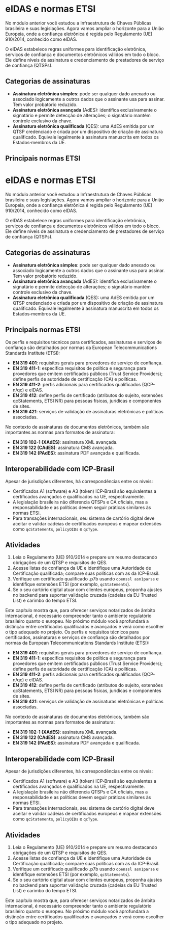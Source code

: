 # eIDAS e normas ETSI

No módulo anterior você estudou a Infraestrutura de Chaves Públicas brasileira e suas legislações. Agora vamos ampliar o horizonte para a União Europeia, onde a confiança eletrônica é regida pelo Regulamento (UE) 910/2014, conhecido como eIDAS.

O eIDAS estabelece regras uniformes para identificação eletrônica, serviços de confiança e documentos eletrônicos válidos em todo o bloco. Ele define níveis de assinatura e credenciamento de prestadores de serviço de confiança (QTSPs).

## Categorias de assinaturas

- **Assinatura eletrônica simples**: pode ser qualquer dado anexado ou associado logicamente a outros dados que o assinante usa para assinar. Tem valor probatório reduzido.
- **Assinatura eletrônica avançada** (AdES): identifica exclusivamente o signatário e permite detecção de alterações; o signatário mantém controle exclusivo da chave.
- **Assinatura eletrônica qualificada** (QES): uma AdES emitida por um QTSP credenciado e criada por um dispositivo de criação de assinatura qualificado. Equivale legalmente à assinatura manuscrita em todos os Estados‑membros da UE.

## Principais normas ETSI
# eIDAS e normas ETSI

No módulo anterior você estudou a Infraestrutura de Chaves Públicas brasileira e suas legislações. Agora vamos ampliar o horizonte para a União Europeia, onde a confiança eletrônica é regida pelo Regulamento (UE) 910/2014, conhecido como eIDAS.

O eIDAS estabelece regras uniformes para identificação eletrônica, serviços de confiança e documentos eletrônicos válidos em todo o bloco. Ele define níveis de assinatura e credenciamento de prestadores de serviço de confiança (QTSPs).

## Categorias de assinaturas

- **Assinatura eletrônica simples**: pode ser qualquer dado anexado ou associado logicamente a outros dados que o assinante usa para assinar. Tem valor probatório reduzido.
- **Assinatura eletrônica avançada** (AdES): identifica exclusivamente o signatário e permite detecção de alterações; o signatário mantém controle exclusivo da chave.
- **Assinatura eletrônica qualificada** (QES): uma AdES emitida por um QTSP credenciado e criada por um dispositivo de criação de assinatura qualificado. Equivale legalmente à assinatura manuscrita em todos os Estados‑membros da UE.

## Principais normas ETSI

Os perfis e requisitos técnicos para certificados, assinaturas e serviços de confiança são detalhados por normas da European Telecommunications Standards Institute (ETSI):

- **EN 319 401**: requisitos gerais para provedores de serviço de confiança.
- **EN 319 411-1**: especifica requisitos de política e segurança para provedores que emitem certificados públicos (Trust Service Providers); define perfis de autoridade de certificação (CA) e políticas.
- **EN 319 411-2**: perfis adicionais para certificados qualificados (QCP-n/qc) e eIDAS.
- **EN 319 412**: define perfis de certificado (atributos do sujeito, extensões qcStatements, ETSI NR) para pessoas físicas, jurídicas e componentes de sites.
- **EN 319 421**: serviços de validação de assinaturas eletrônicas e políticas associadas.

No contexto de assinaturas de documentos eletrônicos, também são importantes as normas para formatos de assinatura:

- **EN 319 102-1 (XAdES)**: assinatura XML avançada.
- **EN 319 122 (CAdES)**: assinatura CMS avançada.
- **EN 319 142 (PAdES)**: assinatura PDF avançada e qualificada.

## Interoperabilidade com ICP‑Brasil

Apesar de jurisdições diferentes, há correspondências entre os níveis:

- Certificados A1 (software) e A3 (token) ICP‑Brasil são equivalentes a certificados avançados e qualificados na UE, respectivamente.
- A legislação brasileira não diferencia QTSPs e CA oficiais, mas a responsabilidade e as políticas devem seguir práticas similares às normas ETSI.
- Para transações internacionais, seu sistema de cartório digital deve aceitar e validar cadeias de certificados europeus e mapear extensões como `qcStatements`, `policyOIDs` e `qcType`.

## Atividades

1. Leia o Regulamento (UE) 910/2014 e prepare um resumo destacando obrigações de um QTSP e requisitos de QES.
2. Acesse listas de confiança da UE e identifique uma Autoridade de Certificação qualificada; compare suas políticas com as da ICP‑Brasil.
3. Verifique um certificado qualificado .p7b usando `openssl asn1parse` e identifique extensões ETSI (por exemplo, `qcStatements`).
4. Se o seu cartório digital atuar com clientes europeus, proponha ajustes no backend para suportar validação cruzada (cadeias da EU Trusted List) e carimbo do tempo ETSI.

Este capítulo mostra que, para oferecer serviços notarizados de âmbito internacional, é necessário compreender tanto o ambiente regulatório brasileiro quanto o europeu. No próximo módulo você aprofundará a distinção entre certificados qualificados e avançados e verá como escolher o tipo adequado no projeto.
Os perfis e requisitos técnicos para certificados, assinaturas e serviços de confiança são detalhados por normas da European Telecommunications Standards Institute (ETSI):

- **EN 319 401**: requisitos gerais para provedores de serviço de confiança.
- **EN 319 411-1**: especifica requisitos de política e segurança para provedores que emitem certificados públicos (Trust Service Providers); define perfis de autoridade de certificação (CA) e políticas.
- **EN 319 411-2**: perfis adicionais para certificados qualificados (QCP-n/qc) e eIDAS.
- **EN 319 412**: define perfis de certificado (atributos do sujeito, extensões qcStatements, ETSI NR) para pessoas físicas, jurídicas e componentes de sites.
- **EN 319 421**: serviços de validação de assinaturas eletrônicas e políticas associadas.

No contexto de assinaturas de documentos eletrônicos, também são importantes as normas para formatos de assinatura:

- **EN 319 102-1 (XAdES)**: assinatura XML avançada.
- **EN 319 122 (CAdES)**: assinatura CMS avançada.
- **EN 319 142 (PAdES)**: assinatura PDF avançada e qualificada.

## Interoperabilidade com ICP‑Brasil

Apesar de jurisdições diferentes, há correspondências entre os níveis:

- Certificados A1 (software) e A3 (token) ICP‑Brasil são equivalentes a certificados avançados e qualificados na UE, respectivamente.
- A legislação brasileira não diferencia QTSPs e CA oficiais, mas a responsabilidade e as políticas devem seguir práticas similares às normas ETSI.
- Para transações internacionais, seu sistema de cartório digital deve aceitar e validar cadeias de certificados europeus e mapear extensões como `qcStatements`, `policyOIDs` e `qcType`.

## Atividades

1. Leia o Regulamento (UE) 910/2014 e prepare um resumo destacando obrigações de um QTSP e requisitos de QES.
2. Acesse listas de confiança da UE e identifique uma Autoridade de Certificação qualificada; compare suas políticas com as da ICP‑Brasil.
3. Verifique um certificado qualificado .p7b usando `openssl asn1parse` e identifique extensões ETSI (por exemplo, `qcStatements`).
4. Se o seu cartório digital atuar com clientes europeus, proponha ajustes no backend para suportar validação cruzada (cadeias da EU Trusted List) e carimbo do tempo ETSI.

Este capítulo mostra que, para oferecer serviços notarizados de âmbito internacional, é necessário compreender tanto o ambiente regulatório brasileiro quanto o europeu. No próximo módulo você aprofundará a distinção entre certificados qualificados e avançados e verá como escolher o tipo adequado no projeto.